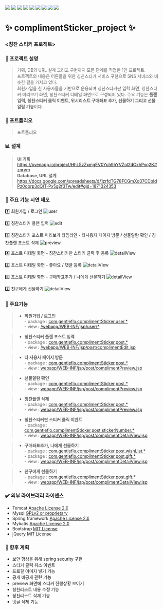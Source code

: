 
<img src="https://img.shields.io/badge/Java-007396?style=flat-square&logo=Java&logoColor=white"/></a> 
<img src="https://img.shields.io/badge/jQuery-0769AD?style=flat-square&logo=jQuery&logoColor=white"/></a>
<img src="https://img.shields.io/badge/JavaScript-F7DF1E?style=flat-square&logo=JavaScript&logoColor=white"/></a>
<img src="https://img.shields.io/badge/Eclipse-2C2255?style=flat-square&logo=Eclipse&logoColor=white"/></a> 
<img src="https://img.shields.io/badge/Spring-6DB33F?style=flat-square&logo=Spring&logoColor=white"/></a> 
<img src="https://img.shields.io/badge/HTML5-E34F26?style=flat-square&logo=HTML5&logoColor=white"/></a> 
<img src="https://img.shields.io/badge/CSS3-1572B6?style=flat-square&logo=CSS3&logoColor=white"/></a>
<img src="https://img.shields.io/badge/MySQL-4479A1?style=flat-square&logo=MySQL&logoColor=white"/></a> 
<img src="https://img.shields.io/badge/Amazon AWS-232F3E?style=flat-square&logo=Amazon%20AWS&logoColor=white"/></a>        

# ✨ complimentSticker_project ✨  


### <칭찬 스티커 프로젝트>

 
  ### :speech_balloon: 프로젝트 설명
  > 기획, DB와 URL 설계 그리고 구현까지 모든 단계를 직접한 1인 프로젝트.        
  프로젝트의 내용은 어른들을 위한 칭찬스티커 서비스 구현으로 SNS 서비스와 비슷한 결을 가지고 있다.      
  회원가입을 한 사용자들을 기반으로 운용되며 칭찬스티커판 입력 화면, 칭찬스티커 미리보기 화면, 칭찬스티커 디테일 화면으로 구성되어 있다.
  주요 기능은 **플랜입력, 칭찬스티커 클릭 이벤트, 위시리스트 구매좌표 추가, 선물하기 그리고 선물알람 기능**이다.               

  ### :notebook: 포트폴리오
  > 포트폴리오                

  ### :bar_chart: 설계 
  > <b>UI 기획</b>        
         https://ovenapp.io/project/HhL5zZxmgEV0Yuh9hYVZol2dCxhPvq2K#znrym           
    <b>Database, URL 설계</b>        
         https://docs.google.com/spreadsheets/d/1zrfdTG78FCGmXo07CDoIdPz0obrp3dQlT-Px5g2f3Tw/edit#gid=1871324353
  

 
  ### :movie_camera: 주요 기능 시연 데모    
  :one: 회원가입 / 로그인
  ![user](demoGif/signIn,signUp.gif)  
  
  :two: 칭찬스티커 플랜 입력
  ![edit](demoGif/edit.gif)   
  
  :three: 칭찬스티커 포스트 미리보기 타임라인 - 타사용자 페이지 방문 / 선물알람 확인 / 칭찬플랜 포스트 삭제
  ![preview](demoGif/preview.gif)      
  
  :four: 포스트 디테일 화면 - 칭찬스티커판 스티커 클릭 후 등록
  ![detailView](demoGif/detailView_stickerClick.gif)      
  
  :five: 포스트 디테일 화면 - 좋아요 / 댓글 등록
  ![detailView](demoGif/detailView_like,comment.gif)     
  
  :six: 포스트 디테일 화면 - 구매좌표추가 / 나에게 선물하기
  ![detailView](demoGif/detailView_addURL,giftToMe.gif)     
  
  :seven: 친구에게 선물하기 
  ![detailView](demoGif/detailView_giftToFriend.gif)  
  
  
  
  ### :pushpin: 주요기능 
  > * __회원가입 / 로그인__          
    - package : [com.gentleflo.complimentSticker.user.*](https://github.com/gentleflo/compliment_project/tree/develops/src/main/java/com/gentleflo/complimentSticker/user)     
    - view : [/webapp/WEB-INF/jsp/user/*](https://github.com/gentleflo/compliment_project/tree/develops/src/main/webapp/WEB-INF/jsp/user)        
               
  > * __칭찬스티커 플랜 포스트 입력__            
    - package : [com.gentleflo.complimentSticker.post.*](https://github.com/gentleflo/compliment_project/tree/develops/src/main/java/com/gentleflo/complimentSticker/post)       
    - view : [/webapp/WEB-INF/jsp/post/complimentEdit.jsp](https://github.com/gentleflo/compliment_project/blob/develops/src/main/webapp/WEB-INF/jsp/post/complimentEdit.jsp) 
    
  > * __타 사용사 페이지 방문__           
    - package : [com.gentleflo.complimentSticker.post.*](https://github.com/gentleflo/compliment_project/tree/develops/src/main/java/com/gentleflo/complimentSticker/post)    
    - view : [webapp/WEB-INF/jsp/post/complimentPreview.jsp](https://github.com/gentleflo/compliment_project/blob/develops/src/main/webapp/WEB-INF/jsp/post/complimentPreview.jsp)    
      
  > * __선물알람 확인__      
    - package : [com.gentleflo.complimentSticker.post.*](https://github.com/gentleflo/compliment_project/tree/develops/src/main/java/com/gentleflo/complimentSticker/post)       
    - view : [webapp/WEB-INF/jsp/post/complimentPreview.jsp](https://github.com/gentleflo/compliment_project/blob/develops/src/main/webapp/WEB-INF/jsp/post/complimentPreview.jsp)  
 
  > * __칭찬플랜 삭제__       
    - package : [com.gentleflo.complimentSticker.post.*](https://github.com/gentleflo/compliment_project/tree/develops/src/main/java/com/gentleflo/complimentSticker/post)         
    - view : [webapp/WEB-INF/jsp/post/complimentPreview.jsp](https://github.com/gentleflo/compliment_project/blob/develops/src/main/webapp/WEB-INF/jsp/post/complimentPreview.jsp)  
  
  > * __칭찬스티커판 스티커 클릭 이벤트__     
    - package : [com.gentleflo.complimentSticker.post.stickerNumber.*](https://github.com/gentleflo/compliment_project/tree/develops/src/main/java/com/gentleflo/complimentSticker/post/stickerNumber)      
    - view : [webapp/WEB-INF/jsp/post/complimentDetailView.jsp](https://github.com/gentleflo/compliment_project/blob/develops/src/main/webapp/WEB-INF/jsp/post/complimentDetailView.jsp) 
  
  > * __구매좌표추가, 나에게 선물하기__    
    - package : [com.gentleflo.complimentSticker.post.wishList.*](https://github.com/gentleflo/compliment_project/tree/develops/src/main/java/com/gentleflo/complimentSticker/post/wishList)     
    - package : [com.gentleflo.complimentSticker.post.gift.*](https://github.com/gentleflo/compliment_project/tree/develops/src/main/java/com/gentleflo/complimentSticker/post/gift)       
    - view : [webapp/WEB-INF/jsp/post/complimentDetailView.jsp](https://github.com/gentleflo/compliment_project/blob/develops/src/main/webapp/WEB-INF/jsp/post/complimentDetailView.jsp)

  > * __친구에게 선물하기__     
    - package : [com.gentleflo.complimentSticker.post.gift.*](https://github.com/gentleflo/compliment_project/tree/develops/src/main/java/com/gentleflo/complimentSticker/post/gift)       
    - view : [webapp/WEB-INF/jsp/post/complimentDetailView.jsp](https://github.com/gentleflo/compliment_project/blob/develops/src/main/webapp/WEB-INF/jsp/post/complimentDetailView.jsp) 
 

  ### :heavy_check_mark: 외부 라이브러리 라이센스
  * Tomcat [Apache License 2.0](https://www.apache.org/licenses/LICENSE-2.0) 
  * Mysql [GPLv2 or proprietary](https://www.gnu.org/licenses/gpl-3.0.html)
  * Spring framework [Apache License 2.0](https://www.apache.org/licenses/LICENSE-2.0)  
  * Mybatis [Apache License 2.0](https://www.apache.org/licenses/LICENSE-2.0)
  * Bootstrap [MIT License](https://opensource.org/licenses/MIT)
  * jQuery [MIT License](https://opensource.org/licenses/MIT)        
  
       
  ### :memo: 향후 계획
  * 보안 향상을 위해 spring security 구현
  * 스티커 클릭 취소 이벤트
  * 프로필 이미지 넣기 기능
  * 공개 비공개 관련 기능
  * preview 화면에 스티커 진행상황 보이기
  * 칭찬리스트 내용 수정 기능
  * 칭찬리스트 삭제 기능
  * 댓글 삭제 기능
  
   
  
